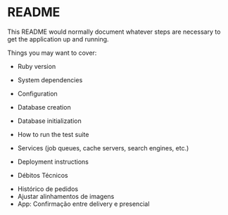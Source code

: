 # README

This README would normally document whatever steps are necessary to get the
application up and running.

Things you may want to cover:

* Ruby version

* System dependencies

* Configuration

* Database creation

* Database initialization

* How to run the test suite

* Services (job queues, cache servers, search engines, etc.)

* Deployment instructions

* Débitos Técnicos
<ul>
  <li> Histórico de pedidos </li>
  <li> Ajustar alinhamentos de imagens </li>
  <li> App: Confirmação entre delivery e presencial </li>
</ul>